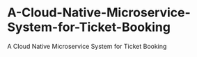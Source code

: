 # A-Cloud-Native-Microservice-System-for-Ticket-Booking
A Cloud Native Microservice System for Ticket Booking
